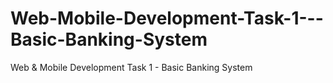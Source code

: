 # Web-Mobile-Development-Task-1---Basic-Banking-System
Web &amp; Mobile Development Task 1 - Basic Banking System
